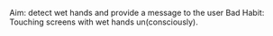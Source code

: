 Aim: detect wet hands and provide a message to the user 
Bad Habit: Touching screens with wet hands un(consciously).
